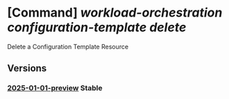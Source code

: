 # [Command] _workload-orchestration configuration-template delete_

Delete a Configuration Template Resource

## Versions

### [2025-01-01-preview](/Resources/mgmt-plane/L3N1YnNjcmlwdGlvbnMve30vcmVzb3VyY2Vncm91cHMve30vcHJvdmlkZXJzL21pY3Jvc29mdC5lZGdlL2NvbmZpZ3VyYXRpb250ZW1wbGF0ZXMve30=/2025-01-01-preview.xml) **Stable**

<!-- mgmt-plane /subscriptions/{}/resourcegroups/{}/providers/microsoft.edge/configurationtemplates/{} 2025-01-01-preview -->
